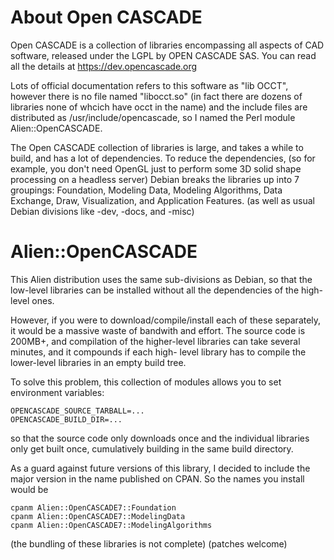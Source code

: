 About Open CASCADE
=================

Open CASCADE is a collection of libraries encompassing all aspects
of CAD software, released under the LGPL by OPEN CASCADE SAS.
You can read all the details at https://dev.opencascade.org

Lots of official documentation refers to this software as "lib OCCT",
however there is no file named "libocct.so" (in fact there are dozens
of libraries none of whcich have occt in the name) and the include
files are distributed as /usr/include/opencascade, so I named the Perl
module Alien::OpenCASCADE.

The Open CASCADE collection of libraries is large, and takes a while
to build, and has a lot of dependencies.  To reduce the dependencies,
(so for example, you don't need OpenGL just to perform some 3D solid
shape processing on a headless server) Debian breaks the libraries up
into 7 groupings: Foundation, Modeling Data, Modeling Algorithms,
Data Exchange, Draw, Visualization, and Application Features.
(as well as usual Debian divisions like -dev, -docs, and -misc)

Alien::OpenCASCADE
==================

This Alien distribution uses the same sub-divisions as Debian, so
that the low-level libraries can be installed without all the
dependencies of the high-level ones.

However, if you were to download/compile/install each of these
separately, it would be a massive waste of bandwith and effort.
The source code is 200MB+, and compilation of the higher-level
libraries can take several minutes, and it compounds if each high-
level library has to compile the lower-level libraries in an empty
build tree.

To solve this problem, this collection of modules allows you to
set environment variables:

    OPENCASCADE_SOURCE_TARBALL=...
    OPENCASCADE_BUILD_DIR=...

so that the source code only downloads once and the individual
libraries only get built once, cumulatively building in the same
build directory.

As a guard against future versions of this library, I decided to
include the major version in the name published on CPAN.  So the
names you install would be

    cpanm Alien::OpenCASCADE7::Foundation
    cpanm Alien::OpenCASCADE7::ModelingData
    cpanm Alien::OpenCASCADE7::ModelingAlgorithms

(the bundling of these libraries is not complete)
(patches welcome)
